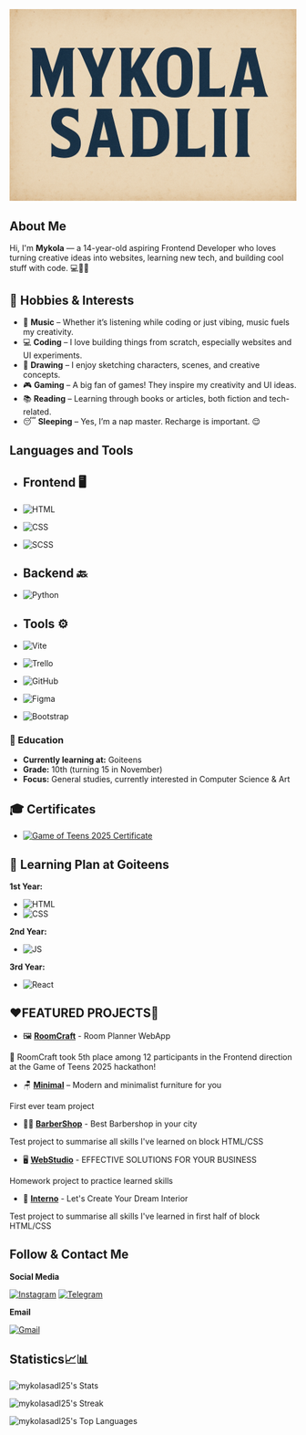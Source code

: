 [![Header](https://github.com/MykolaSadl25/mykolasadl25/blob/main/assets/header.png)](https://github.com/MykolaSadl25)

## About Me
Hi, I'm **Mykola** — a 14-year-old aspiring Frontend Developer who loves turning creative ideas into websites, learning new tech, and building cool stuff with code. 💻🎨🚀

## 🎯 Hobbies & Interests

- 🎵 **Music** – Whether it’s listening while coding or just vibing, music fuels my creativity.  
- 💻 **Coding** – I love building things from scratch, especially websites and UI experiments.  
- 🎨 **Drawing** – I enjoy sketching characters, scenes, and creative concepts.  
- 🎮 **Gaming** – A big fan of games! They inspire my creativity and UI ideas.  
- 📚 **Reading** – Learning through books or articles, both fiction and tech-related.  
- 😴 **Sleeping** – Yes, I’m a nap master. Recharge is important. 😌


## Languages and Tools

- ## Frontend 🖥️
- ![HTML](https://img.shields.io/badge/HTML-lightgrey?style=flat-square&logo=html5&logoColor=white&logoSize=amd&labelColor=%23E34F26&color=%23E34F26)
- ![CSS](https://img.shields.io/badge/CSS-lightgrey?style=flat-square&logo=css3&logoColor=white&logoSize=amd&labelColor=%231572B6&color=%231572B6)
- ![SCSS](https://img.shields.io/badge/sass-lightgrey?style=flat-square&logo=sass&logoColor=white&logoSize=amd&labelColor=%23CC6699&color=%23CC6699)



- ## Backend 🔙
- ![Python](https://img.shields.io/badge/Python-white?style=flat-square&logo=python&logoColor=white&logoSize=amd&labelColor=%233776AB&color=%233776AB)

- ## Tools ⚙️
- ![Vite](https://img.shields.io/badge/VITE-white?style=flat-square&logo=vite&logoColor=white&logoSize=auto&labelColor=%23646CFF&color=%23646CFF
)

- ![Trello](https://img.shields.io/badge/TRELLO-white?style=flat-square&logo=trello&logoColor=white&logoSize=auto&labelColor=%230052CC&color=%230052CC
)

- ![GitHub](https://img.shields.io/badge/GITHUB-white?style=flat-square&logo=github&logoColor=%23181717&logoSize=auto&labelColor=%23FFF&color=%23FFF
)

- ![Figma](https://img.shields.io/badge/-Figma-F24E1E?style=flat-square&logo=figma&logoColor=white)

- ![Bootstrap](https://img.shields.io/badge/-Bootstrap-7952B3?style=flat-square&logo=bootstrap&logoColor=white)

### 🏫 Education
- **Currently learning at:** Goiteens
- **Grade:** 10th (turning 15 in November)
- **Focus:** General studies, currently interested in Computer Science & Art

## 🎓 Certificates

- [![Game of Teens 2025 Certificate](https://github.com/MykolaSadl25/mykolasadl25/blob/main/assets/certificates-hackathon.jpg)](https://github.com/MykolaSadl25)

## 🏫 Learning Plan at Goiteens

 **1st Year:** 
- ![HTML](https://img.shields.io/badge/HTML-lightgrey?style=flat-square&logo=html5&logoColor=white&logoSize=amd&labelColor=%23E34F26&color=%23E34F26)
- ![CSS](https://img.shields.io/badge/CSS-lightgrey?style=flat-square&logo=css3&logoColor=white&logoSize=amd&labelColor=%231572B6&color=%231572B6)

 **2nd Year:** 
- ![JS](https://img.shields.io/badge/JavaScript-lightgrey?style=flat-square&logo=javascript&logoColor=white&logoSize=amd&labelColor=%23F7DF1E&color=%23F7DF1E)

 **3rd Year:**
- ![React](https://img.shields.io/badge/REACT-white?style=flat-square&logo=react&logoColor=white&logoSize=amd&labelColor=%2361DAFB&color=%2361DAFB)

## ❤️FEATURED PROJECTS📌

- 🖼️ [**RoomCraft**](https://github.com/MykolaSadl25/Game-of-teens_RoomCraft) - Room Planner WebApp 

🎉 RoomCraft took 5th place among 12 participants in the Frontend direction at the Game of Teens 2025 hackathon!

- 🪑 [**Minimal**](https://github.com/MykolaSadl25/minimal) – Modern and minimalist furniture for you

First ever team project 

- 💇‍♂️ [**BarberShop**](https://github.com/MykolaSadl25/BarberShop) - Best Barbershop in your city

Test project to summarise all skills I've learned on block HTML/CSS

- 🖥️ [**WebStudio**](https://github.com/MykolaSadl25/WebStudio-SCSS) - EFFECTIVE SOLUTIONS FOR YOUR BUSINESS

Homework project to practice learned skills

- 🏡 [**Interno**](https://github.com/MykolaSadl25/Interno) - Let's Create Your Dream Interior

Test project to summarise all skills I've learned in first half of block HTML/CSS

## Follow & Contact Me

**Social Media**

[![Instagram](https://img.shields.io/badge/Instagram-white?style=flat-square&logo=instagram&logoColor=white&logoSize=amd&labelColor=%23FF0069&color=%23FF0069
)](https://www.instagram.com/mykolasadlii/)
[![Telegram](https://img.shields.io/badge/Telegram-white?style=flat-square&logo=telegram&logoColor=white&logoSize=amd&labelColor=%2326A5E4&color=%2326A5E4
)](https://t.me/MykolaS_2511)

**Email**

[![Gmail](https://img.shields.io/badge/Email-white?style=flat-square&logo=gmail&logoColor=white&logoSize=amd&labelColor=%23EA4335&color=%23EA4335
)](mailto:mykolac08@gmail.com)

## Statistics📈📊
![mykolasadl25's Stats](https://github-readme-stats.vercel.app/api?username=mykolasadl25&theme=merkok&show_icons=true&hide_border=true&count_private=true)

![mykolasadl25's Streak](https://github-readme-streak-stats.herokuapp.com/?user=mykolasadl25&theme=merkok&hide_border=true)

![mykolasadl25's Top Languages](https://github-readme-stats.vercel.app/api/top-langs/?username=mykolasadl25&theme=merkok&show_icons=true&hide_border=true&layout=compact)